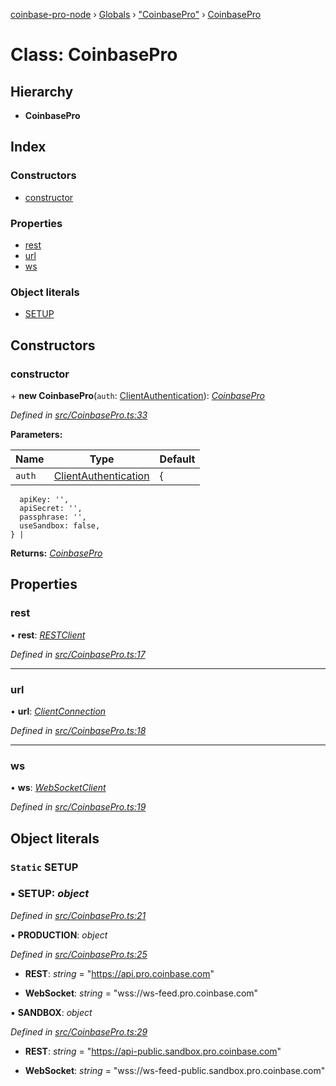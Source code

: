 [coinbase-pro-node](../README.md) › [Globals](../globals.md) › ["CoinbasePro"](../modules/_coinbasepro_.md) › [CoinbasePro](_coinbasepro_.coinbasepro.md)

# Class: CoinbasePro

## Hierarchy

- **CoinbasePro**

## Index

### Constructors

- [constructor](_coinbasepro_.coinbasepro.md#constructor)

### Properties

- [rest](_coinbasepro_.coinbasepro.md#rest)
- [url](_coinbasepro_.coinbasepro.md#url)
- [ws](_coinbasepro_.coinbasepro.md#ws)

### Object literals

- [SETUP](_coinbasepro_.coinbasepro.md#static-setup)

## Constructors

### constructor

\+ **new CoinbasePro**(`auth`: [ClientAuthentication](../interfaces/_coinbasepro_.clientauthentication.md)): _[CoinbasePro](_coinbasepro_.coinbasepro.md)_

_Defined in [src/CoinbasePro.ts:33](https://github.com/bennyn/coinbase-pro-node/blob/a33aec9/src/CoinbasePro.ts#L33)_

**Parameters:**

| Name   | Type                                                                        | Default |
| ------ | --------------------------------------------------------------------------- | ------- |
| `auth` | [ClientAuthentication](../interfaces/_coinbasepro_.clientauthentication.md) | {       |

      apiKey: '',
      apiSecret: '',
      passphrase: '',
      useSandbox: false,
    } |

**Returns:** _[CoinbasePro](_coinbasepro_.coinbasepro.md)_

## Properties

### rest

• **rest**: _[RESTClient](_client_restclient_.restclient.md)_

_Defined in [src/CoinbasePro.ts:17](https://github.com/bennyn/coinbase-pro-node/blob/a33aec9/src/CoinbasePro.ts#L17)_

---

### url

• **url**: _[ClientConnection](../interfaces/_coinbasepro_.clientconnection.md)_

_Defined in [src/CoinbasePro.ts:18](https://github.com/bennyn/coinbase-pro-node/blob/a33aec9/src/CoinbasePro.ts#L18)_

---

### ws

• **ws**: _[WebSocketClient](_client_websocketclient_.websocketclient.md)_

_Defined in [src/CoinbasePro.ts:19](https://github.com/bennyn/coinbase-pro-node/blob/a33aec9/src/CoinbasePro.ts#L19)_

## Object literals

### `Static` SETUP

### ▪ **SETUP**: _object_

_Defined in [src/CoinbasePro.ts:21](https://github.com/bennyn/coinbase-pro-node/blob/a33aec9/src/CoinbasePro.ts#L21)_

▪ **PRODUCTION**: _object_

_Defined in [src/CoinbasePro.ts:25](https://github.com/bennyn/coinbase-pro-node/blob/a33aec9/src/CoinbasePro.ts#L25)_

- **REST**: _string_ = "https://api.pro.coinbase.com"

- **WebSocket**: _string_ = "wss://ws-feed.pro.coinbase.com"

▪ **SANDBOX**: _object_

_Defined in [src/CoinbasePro.ts:29](https://github.com/bennyn/coinbase-pro-node/blob/a33aec9/src/CoinbasePro.ts#L29)_

- **REST**: _string_ = "https://api-public.sandbox.pro.coinbase.com"

- **WebSocket**: _string_ = "wss://ws-feed-public.sandbox.pro.coinbase.com"
